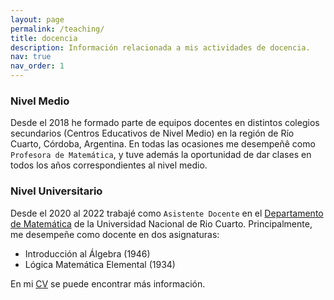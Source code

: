 ```yaml
---
layout: page
permalink: /teaching/
title: docencia
description: Información relacionada a mis actividades de docencia.
nav: true
nav_order: 1
---
```


### Nivel Medio

Desde el 2018 he formado parte de equipos docentes en distintos colegios secundarios (Centros Educativos de Nivel Medio) en la región de Río Cuarto, Córdoba, Argentina. En todas las ocasiones me desempeñê como `Profesora de Matemática`, y tuve además la oportunidad de dar clases en todos los años correspondientes al nivel medio.

### Nivel Universitario

Desde el 2020 al 2022 trabajé como `Asistente Docente` en el [Departamento de Matemática](http://mat.exa.unrc.edu.ar/) de la Universidad Nacional de Rio Cuarto. Principalmente, me desempeñe como docente en dos asignaturas:
  - Introducción al Álgebra (1946)
  - Lógica Matemática Elemental (1934)

 En mi [CV](/cv/) se puede encontrar más información.
